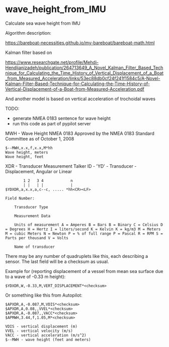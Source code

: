 # wave_height_from_IMU
Calculate sea wave height from IMU

Algorithm description:

https://bareboat-necessities.github.io/my-bareboat/bareboat-math.html

Kalman filter based on

https://www.researchgate.net/profile/Mehdi-Hendijanizadeh/publication/264713649_A_Novel_Kalman_Filter_Based_Technique_for_Calculating_the_Time_History_of_Vertical_Displacement_of_a_Boat_from_Measured_Acceleration/links/53ec88db0cf24f241f1584c5/A-Novel-Kalman-Filter-Based-Technique-for-Calculating-the-Time-History-of-Vertical-Displacement-of-a-Boat-from-Measured-Acceleration.pdf

And another model is based on vertical acceleration of trochoidal waves


TODO: 
- generate NMEA 0183 sentence for wave height
- run this code as part of pypilot server




MWH - Wave Height
NMEA 0183
Approved by the NMEA 0183 Standard Committee
as of
October 1, 2008
    
    $--MWH,x.x,f,x.x,M*hh
    Wave height, meters
    Wave height, feet
    
    
    
XDR - Transducer Measurement 
Talker ID - 'YD' - Transducer - Displacement, Angular or Linear
    
            1 2   3 4            n
            | |   | |            |
    $YDXDR,a,x.x,a,c--c, ..... *hh<CR><LF>
    
    Field Number:
    
        Transducer Type
    
        Measurement Data
    
        Units of measurement A = Amperes B = Bars B = Binary C = Celsius D = Degrees H = Hertz I = liters/second K = Kelvin K = kg/m3 M = Meters M = cubic Meters N = Newton P = % of full range P = Pascal R = RPM S = Parts per thousand V = Volts
    
        Name of transducer
    
There may be any number of quadruplets like this, each describing a sensor. The last field will be a checksum as usual.
    
Example for (reporting displacement of a vessel from mean sea surface due to a wave of -0.33 m height):

    $YDXDR,W,-0.33,M,VERT_DISPLACEMENT*<checksum>

Or something like this from Autopilot:

    
    $APXDR,A,-0.087,M,VDIS*<checksum>
    $APXDR,A,0.08,,VVEL*<checksum>
    $APXDR,A,-0.087,,VACC*<checksum>
    $APMWH,3.44,f,1.05,M*<checksum>
    
    VDIS - vertical displacement (m)
    VVEL - vertical velocity (m/s)
    VACC - vertical acceleration (m/s^2)
    $--MWH - wave height (feet and meters)
